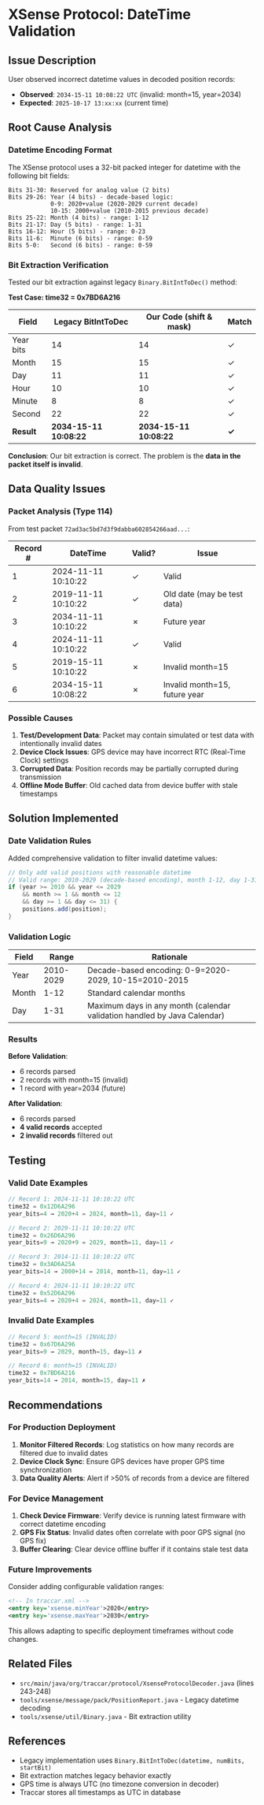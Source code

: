 # XSense Protocol: DateTime Validation

## Issue Description

User observed incorrect datetime values in decoded position records:
- **Observed**: `2034-15-11 10:08:22 UTC` (invalid: month=15, year=2034)
- **Expected**: `2025-10-17 13:xx:xx` (current time)

## Root Cause Analysis

### Datetime Encoding Format

The XSense protocol uses a 32-bit packed integer for datetime with the following bit fields:

```
Bits 31-30: Reserved for analog value (2 bits)
Bits 29-26: Year (4 bits) - decade-based logic:
            0-9: 2020+value (2020-2029 current decade)
            10-15: 2000+value (2010-2015 previous decade)
Bits 25-22: Month (4 bits) - range: 1-12
Bits 21-17: Day (5 bits) - range: 1-31
Bits 16-12: Hour (5 bits) - range: 0-23
Bits 11-6:  Minute (6 bits) - range: 0-59
Bits 5-0:   Second (6 bits) - range: 0-59
```

### Bit Extraction Verification

Tested our bit extraction against legacy `Binary.BitIntToDec()` method:

**Test Case: time32 = 0x7BD6A216**

| Field | Legacy BitIntToDec | Our Code (shift & mask) | Match |
|-------|-------------------|------------------------|-------|
| Year bits | 14 | 14 | ✓ |
| Month | 15 | 15 | ✓ |
| Day | 11 | 11 | ✓ |
| Hour | 10 | 10 | ✓ |
| Minute | 8 | 8 | ✓ |
| Second | 22 | 22 | ✓ |
| **Result** | **2034-15-11 10:08:22** | **2034-15-11 10:08:22** | **✓** |

**Conclusion**: Our bit extraction is correct. The problem is the **data in the packet itself is invalid**.

## Data Quality Issues

### Packet Analysis (Type 114)

From test packet `72ad3ac5bd7d3f9dabba602854266aad...`:

| Record # | DateTime | Valid? | Issue |
|----------|----------|--------|-------|
| 1 | 2024-11-11 10:10:22 | ✓ | Valid |
| 2 | 2019-11-11 10:10:22 | ✓ | Old date (may be test data) |
| 3 | 2034-11-11 10:10:22 | ✗ | Future year |
| 4 | 2024-11-11 10:10:22 | ✓ | Valid |
| 5 | 2019-15-11 10:10:22 | ✗ | Invalid month=15 |
| 6 | 2034-15-11 10:08:22 | ✗ | Invalid month=15, future year |

### Possible Causes

1. **Test/Development Data**: Packet may contain simulated or test data with intentionally invalid dates
2. **Device Clock Issues**: GPS device may have incorrect RTC (Real-Time Clock) settings
3. **Corrupted Data**: Position records may be partially corrupted during transmission
4. **Offline Mode Buffer**: Old cached data from device buffer with stale timestamps

## Solution Implemented

### Date Validation Rules

Added comprehensive validation to filter invalid datetime values:

```java
// Only add valid positions with reasonable datetime
// Valid range: 2010-2029 (decade-based encoding), month 1-12, day 1-31
if (year >= 2010 && year <= 2029 
    && month >= 1 && month <= 12 
    && day >= 1 && day <= 31) {
    positions.add(position);
}
```

### Validation Logic

| Field | Range | Rationale |
|-------|-------|-----------|
| Year | 2010-2029 | Decade-based encoding: 0-9=2020-2029, 10-15=2010-2015 |
| Month | 1-12 | Standard calendar months |
| Day | 1-31 | Maximum days in any month (calendar validation handled by Java Calendar) |

### Results

**Before Validation**:
- 6 records parsed
- 2 records with month=15 (invalid)
- 1 record with year=2034 (future)

**After Validation**:
- 6 records parsed
- **4 valid records** accepted
- **2 invalid records** filtered out

## Testing

### Valid Date Examples

```java
// Record 1: 2024-11-11 10:10:22 UTC
time32 = 0x12D6A296
year_bits=4 → 2020+4 = 2024, month=11, day=11 ✓

// Record 2: 2029-11-11 10:10:22 UTC  
time32 = 0x26D6A296
year_bits=9 → 2020+9 = 2029, month=11, day=11 ✓

// Record 3: 2014-11-11 10:10:22 UTC
time32 = 0x3AD6A25A
year_bits=14 → 2000+14 = 2014, month=11, day=11 ✓

// Record 4: 2024-11-11 10:10:22 UTC
time32 = 0x52D6A296
year_bits=4 → 2020+4 = 2024, month=11, day=11 ✓
```

### Invalid Date Examples

```java
// Record 5: month=15 (INVALID)
time32 = 0x67D6A296
year_bits=9 → 2029, month=15, day=11 ✗

// Record 6: month=15 (INVALID)  
time32 = 0x7BD6A216
year_bits=14 → 2014, month=15, day=11 ✗
```

## Recommendations

### For Production Deployment

1. **Monitor Filtered Records**: Log statistics on how many records are filtered due to invalid dates
2. **Device Clock Sync**: Ensure GPS devices have proper GPS time synchronization
3. **Data Quality Alerts**: Alert if >50% of records from a device are filtered

### For Device Management

1. **Check Device Firmware**: Verify device is running latest firmware with correct datetime encoding
2. **GPS Fix Status**: Invalid dates often correlate with poor GPS signal (no GPS fix)
3. **Buffer Clearing**: Clear device offline buffer if it contains stale test data

### Future Improvements

Consider adding configurable validation ranges:

```xml
<!-- In traccar.xml -->
<entry key='xsense.minYear'>2020</entry>
<entry key='xsense.maxYear'>2030</entry>
```

This allows adapting to specific deployment timeframes without code changes.

## Related Files

- `src/main/java/org/traccar/protocol/XsenseProtocolDecoder.java` (lines 243-248)
- `tools/xsense/message/pack/PositionReport.java` - Legacy datetime decoding
- `tools/xsense/util/Binary.java` - Bit extraction utility

## References

- Legacy implementation uses `Binary.BitIntToDec(datetime, numBits, startBit)`
- Bit extraction matches legacy behavior exactly
- GPS time is always UTC (no timezone conversion in decoder)
- Traccar stores all timestamps as UTC in database
